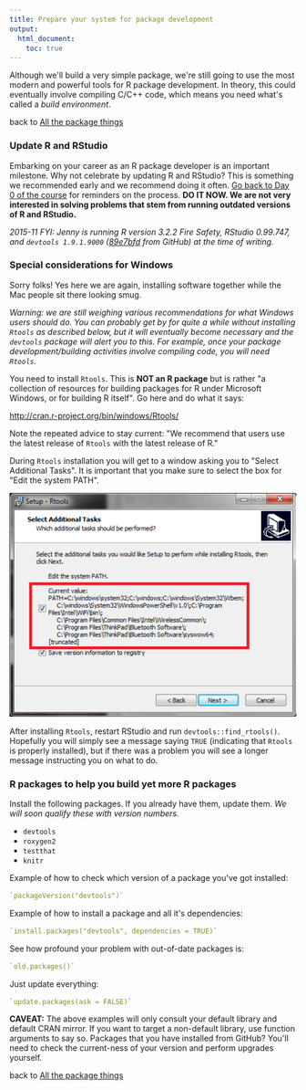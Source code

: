```yaml
---
title: Prepare your system for package development
output:
  html_document:
    toc: true
---
```


Although we'll build a very simple package, we're still going to use the most modern and powerful tools for R package development. In theory, this could eventually involve compiling C/C++ code, which means you need what's called a *build environment*.

back to [All the package things](packages00_index.html)

### Update R and RStudio

Embarking on your career as an R package developer is an important milestone. Why not celebrate by updating R and RStudio? This is something we recommended early and we recommend doing it often. [Go back to Day 0 of the course](block000_r-rstudio-install.html#r-and-rstudio) for reminders on the process. **DO IT NOW. We are not very interested in solving problems that stem from running outdated versions of R and RStudio.**

*2015-11 FYI: Jenny is running R version 3.2.2 Fire Safety, RStudio 0.99.747, and `devtools 1.9.1.9000` ([89e7bfd](https://github.com/hadley/devtools/commit/89e7bfd1d5ee19868c6f50712007ed5dc38d349e) from GitHub) at the time of writing.*

### Special considerations for Windows

Sorry folks! Yes here we are again, installing software together while the Mac people sit there looking smug.

*Warning: we are still weighing various recommendations for what Windows users should do. You can probably get by for quite a while without installing `Rtools` as described below, but it will eventually become necessary and the `devtools` package will alert you to this. For example, once your package development/building activities involve compiling code, you will need `Rtools`.*

You need to install `Rtools`. This is __NOT an R package__ but is rather "a collection of resources for building packages for R under Microsoft Windows, or for building R itself". Go here and do what it says:

<http://cran.r-project.org/bin/windows/Rtools/>

Note the repeated advice to stay current: "We recommend that users use the latest release of `Rtools` with the latest release of R."

During `Rtools` installation you will get to a window asking you to "Select Additional Tasks". It is important that you make sure to select the box for "Edit the system PATH".

![Rtools installation](img/rtools-install.png)

After installing `Rtools`, restart RStudio and run `devtools::find_rtools()`. Hopefully you will simply see a message saying `TRUE` (indicating that `Rtools` is properly installed), but if there was a problem you will see a longer message instructing you on what to do.

### R packages to help you build yet more R packages

Install the following packages. If you already have them, update them. *We will soon qualify these with version numbers.*

  * `devtools`
  * `roxygen2`
  * `testthat`
  * `knitr`

Example of how to check which version of a package you've got installed:

```r
`packageVersion("devtools")`
```
        
Example of how to install a package and all it's dependencies:

```r
`install.packages("devtools", dependencies = TRUE)`
```

See how profound your problem with out-of-date packages is:

```r
`old.packages()`
```
        
Just update everything:

```r
`update.packages(ask = FALSE)`
```
        
__CAVEAT:__ The above examples will only consult your default library and default CRAN mirror. If you want to target a non-default library, use function arguments to say so. Packages that you have installed from GitHub? You'll need to check the current-ness of your version and perform upgrades yourself.

back to [All the package things](packages00_index.html)
